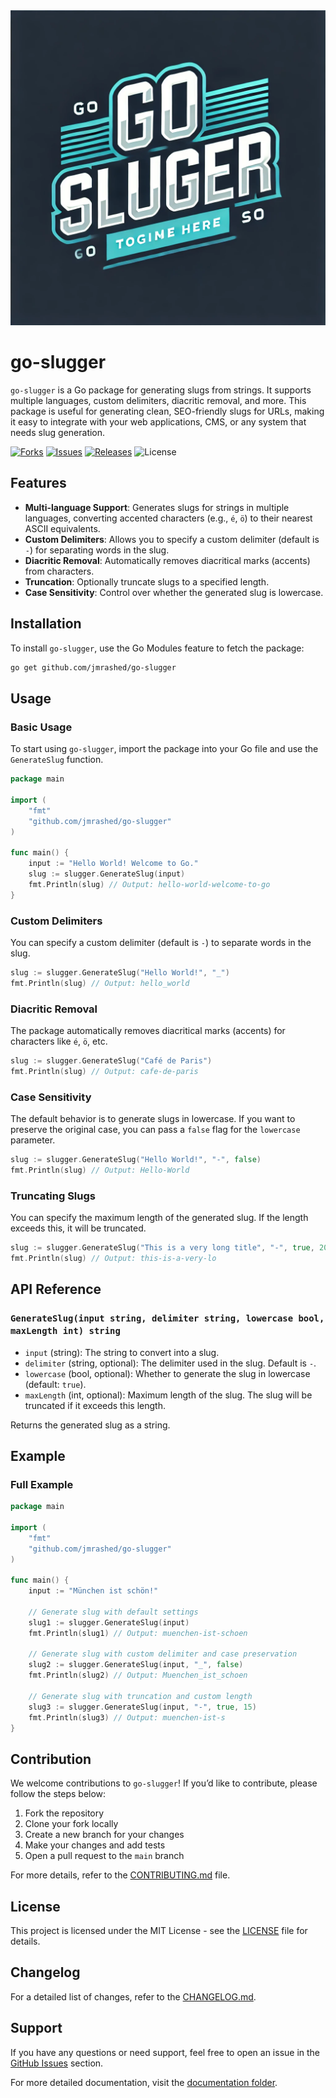 <img src="go-slugger.webp">

# go-slugger

`go-slugger` is a Go package for generating slugs from strings. It supports multiple languages, custom delimiters, diacritic removal, and more. This package is useful for generating clean, SEO-friendly slugs for URLs, making it easy to integrate with your web applications, CMS, or any system that needs slug generation.

[![Forks](https://img.shields.io/github/forks/jmrashed/go-slugger?style=social)](https://github.com/jmrashed/go-slugger/forks)
[![Issues](https://img.shields.io/github/issues/jmrashed/go-slugger)](https://github.com/jmrashed/go-slugger/issues)
[![Releases](https://img.shields.io/github/downloads/jmrashed/go-slugger/latest/total)](https://github.com/jmrashed/go-slugger/releases)
![License](https://img.shields.io/github/license/jmrashed/go-slugger)

## Features

- **Multi-language Support**: Generates slugs for strings in multiple languages, converting accented characters (e.g., `é`, `ö`) to their nearest ASCII equivalents.
- **Custom Delimiters**: Allows you to specify a custom delimiter (default is `-`) for separating words in the slug.
- **Diacritic Removal**: Automatically removes diacritical marks (accents) from characters.
- **Truncation**: Optionally truncate slugs to a specified length.
- **Case Sensitivity**: Control over whether the generated slug is lowercase.

## Installation

To install `go-slugger`, use the Go Modules feature to fetch the package:

```bash
go get github.com/jmrashed/go-slugger
```

## Usage

### Basic Usage

To start using `go-slugger`, import the package into your Go file and use the `GenerateSlug` function.

```go
package main

import (
    "fmt"
    "github.com/jmrashed/go-slugger"
)

func main() {
    input := "Hello World! Welcome to Go."
    slug := slugger.GenerateSlug(input)
    fmt.Println(slug) // Output: hello-world-welcome-to-go
}
```

### Custom Delimiters

You can specify a custom delimiter (default is `-`) to separate words in the slug.

```go
slug := slugger.GenerateSlug("Hello World!", "_")
fmt.Println(slug) // Output: hello_world
```

### Diacritic Removal

The package automatically removes diacritical marks (accents) for characters like `é`, `ö`, etc.

```go
slug := slugger.GenerateSlug("Café de Paris")
fmt.Println(slug) // Output: cafe-de-paris
```

### Case Sensitivity

The default behavior is to generate slugs in lowercase. If you want to preserve the original case, you can pass a `false` flag for the `lowercase` parameter.

```go
slug := slugger.GenerateSlug("Hello World!", "-", false)
fmt.Println(slug) // Output: Hello-World
```

### Truncating Slugs

You can specify the maximum length of the generated slug. If the length exceeds this, it will be truncated.

```go
slug := slugger.GenerateSlug("This is a very long title", "-", true, 20)
fmt.Println(slug) // Output: this-is-a-very-lo
```

## API Reference

### `GenerateSlug(input string, delimiter string, lowercase bool, maxLength int) string`

- `input` (string): The string to convert into a slug.
- `delimiter` (string, optional): The delimiter used in the slug. Default is `-`.
- `lowercase` (bool, optional): Whether to generate the slug in lowercase (default: `true`).
- `maxLength` (int, optional): Maximum length of the slug. The slug will be truncated if it exceeds this length.

Returns the generated slug as a string.

## Example

### Full Example

```go
package main

import (
    "fmt"
    "github.com/jmrashed/go-slugger"
)

func main() {
    input := "München ist schön!"
    
    // Generate slug with default settings
    slug1 := slugger.GenerateSlug(input)
    fmt.Println(slug1) // Output: muenchen-ist-schoen
    
    // Generate slug with custom delimiter and case preservation
    slug2 := slugger.GenerateSlug(input, "_", false)
    fmt.Println(slug2) // Output: Muenchen_ist_schoen
    
    // Generate slug with truncation and custom length
    slug3 := slugger.GenerateSlug(input, "-", true, 15)
    fmt.Println(slug3) // Output: muenchen-ist-s
}
```

## Contribution

We welcome contributions to `go-slugger`! If you’d like to contribute, please follow the steps below:

1. Fork the repository
2. Clone your fork locally
3. Create a new branch for your changes
4. Make your changes and add tests
5. Open a pull request to the `main` branch

For more details, refer to the [CONTRIBUTING.md](CONTRIBUTING.md) file.

## License

This project is licensed under the MIT License - see the [LICENSE](LICENSE) file for details.

## Changelog

For a detailed list of changes, refer to the [CHANGELOG.md](CHANGELOG.md).

## Support

If you have any questions or need support, feel free to open an issue in the [GitHub Issues](https://github.com/jmrashed/go-slugger/issues) section.

For more detailed documentation, visit the [documentation folder](docs/). 